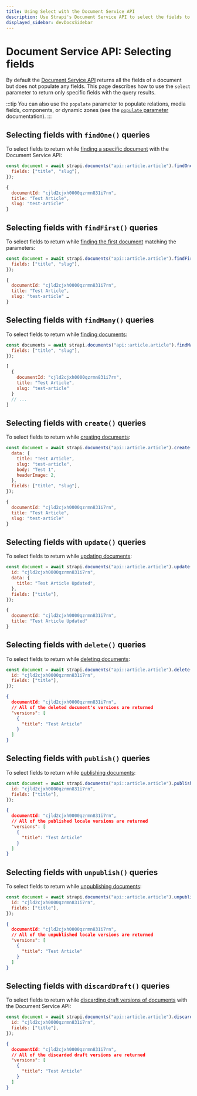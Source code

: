 ```yaml
---
title: Using Select with the Document Service API
description: Use Strapi's Document Service API to select the fields to return with your queries.
displayed_sidebar: devDocsSidebar
---
```


# Document Service API: Selecting fields

By default the [Document Service API](/dev-docs/api/document-service) returns all the fields of a document but does not populate any fields. This page describes how to use the `select` parameter to return only specific fields with the query results.

:::tip
You can also use the `populate` parameter to populate relations, media fields, components, or dynamic zones (see the [`populate` parameter](/dev-docs/api/document-service/populate) documentation).
:::

## Selecting fields with `findOne()` queries

To select fields to return while [finding a specific document](/dev-docs/api/document-service#findone) with the Document Service API:

<ApiCall noSideBySide>
<Request title="Example request">

```js
const document = await strapi.documents("api::article.article").findOne({
  fields: ["title", "slug"],
});
```

</Request>

<Response title="Example response">

```js
{
  documentId: "cjld2cjxh0000qzrmn831i7rn",
  title: "Test Article",
  slug: "test-article"
}
```

</Response>
</ApiCall>

## Selecting fields with `findFirst()` queries

To select fields to return while [finding the first document](/dev-docs/api/document-service#findfirst) matching the parameters:

<ApiCall noSideBySide>
<Request title="Example request">

```js
const document = await strapi.documents("api::article.article").findFirst({
  fields: ["title", "slug"],
});
```

</Request>

<Response title="Example response">

```js
{
  documentId: "cjld2cjxh0000qzrmn831i7rn",
  title: "Test Article",
  slug: "test-article" …
}
```

</Response>
</ApiCall>

## Selecting fields with `findMany()` queries

To select fields to return while [finding documents](/dev-docs/api/document-service#findmany):

<ApiCall noSideBySide>
<Request title="Example request">

```js
const documents = await strapi.documents("api::article.article").findMany({
  fields: ["title", "slug"],
});
```

</Request>

<Response title="Example response">

```js
[
  {
    documentId: "cjld2cjxh0000qzrmn831i7rn",
    title: "Test Article",
    slug: "test-article"
  }
  // ...
]
```

</Response>
</ApiCall>

## Selecting fields with `create()` queries

To select fields to return while [creating documents](/dev-docs/api/document-service#create):

<ApiCall noSideBySide>
<Request title="Example request">

```js
const document = await strapi.documents("api::article.article").create({
  data: {
    title: "Test Article",
    slug: "test-article",
    body: "Test 1",
    headerImage: 2,
  },
  fields: ["title", "slug"],
});
```

</Request>

<Response title="Example response">

```js
{
  documentId: "cjld2cjxh0000qzrmn831i7rn",
  title: "Test Article",
  slug: "test-article"
}
```

</Response>
</ApiCall>

## Selecting fields with `update()` queries

To select fields to return while [updating documents](/dev-docs/api/document-service#update):

<ApiCall noSideBySide>
<Request title="Example request">

```js
const document = await strapi.documents("api::article.article").update({
  id: "cjld2cjxh0000qzrmn831i7rn",
  data: {
    title: "Test Article Updated",
  },
  fields: ["title"],
});
```

</Request>

<Response title="Example response">

```js
{
  documentId: "cjld2cjxh0000qzrmn831i7rn",
  title: "Test Article Updated"
}
```

</Response>
</ApiCall>

## Selecting fields with `delete()` queries

To select fields to return while [deleting documents](/dev-docs/api/document-service#delete):

<ApiCall noSideBySide>
<Request title="Example request">

```js
const document = await strapi.documents("api::article.article").delete({
  id: "cjld2cjxh0000qzrmn831i7rn",
  fields: ["title"],
});
```

</Request>

<Response title="Example response">

```json
{
  documentId: "cjld2cjxh0000qzrmn831i7rn",
  // All of the deleted document's versions are returned
  "versions": [
    {
      "title": "Test Article"
    }
  ]
}
```

</Response>
</ApiCall>

## Selecting fields with `publish()` queries

To select fields to return while [publishing documents](/dev-docs/api/document-service#publish):

<ApiCall noSideBySide>
<Request title="Example request">

```js
const document = await strapi.documents("api::article.article").publish({
  id: "cjld2cjxh0000qzrmn831i7rn",
  fields: ["title"],
});
```

</Request>

<Response title="Example response">

```json
{
  documentId: "cjld2cjxh0000qzrmn831i7rn",
  // All of the published locale versions are returned
  "versions": [
    {
      "title": "Test Article"
    }
  ]
}
```

</Response>
</ApiCall>

## Selecting fields with `unpublish()` queries

To select fields to return while [unpublishing documents](/dev-docs/api/document-service#unpublish):

<ApiCall noSideBySide>
<Request title="Example request">

```js
const document = await strapi.documents("api::article.article").unpublish({
  id: "cjld2cjxh0000qzrmn831i7rn",
  fields: ["title"],
});
```

</Request>

<Response title="Example response">

```json
{
  documentId: "cjld2cjxh0000qzrmn831i7rn",
  // All of the unpublished locale versions are returned
  "versions": [
    {
      "title": "Test Article"
    }
  ]
}
```

</Response>
</ApiCall>

## Selecting fields with `discardDraft()` queries

To select fields to return while [discarding draft versions of documents](/dev-docs/api/document-service#discarddraft) with the Document Service API:

<ApiCall noSideBySide>
<Request title="Example request">

```js
const document = await strapi.documents("api::article.article").discardDraft({
  id: "cjld2cjxh0000qzrmn831i7rn",
  fields: ["title"],
});
```

</Request>

<Response title="Example response">

```json
{
  documentId: "cjld2cjxh0000qzrmn831i7rn",
  // All of the discarded draft versions are returned
  "versions": [
    {
      "title": "Test Article"
    }
  ]
}
```

</Response>
</ApiCall>
